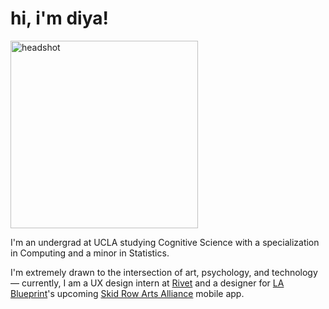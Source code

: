 <link rel="shortcut icon" type="image/x-icon" href="favicon.ico">

# hi, i'm diya!

<img src='assets/logo.png' alt='headshot' width='300'/>

I'm an undergrad at UCLA studying Cognitive Science with a specialization in Computing and a minor in Statistics. 

I'm extremely drawn to the intersection of art, psychology, and technology — currently, I am a UX design intern at [Rivet](https://www.rivet.app/) and a designer for [LA Blueprint](https://lablueprint.org/)'s upcoming [Skid Row Arts Alliance](https://www.skidrowartsalliance.com/) mobile app.
